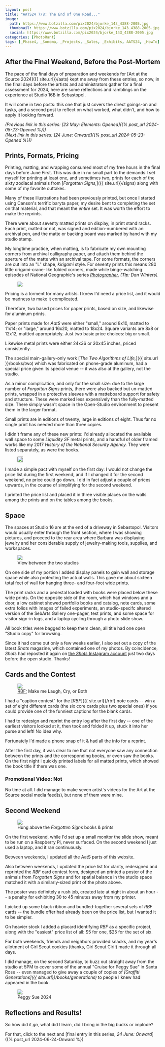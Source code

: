 ```yaml
---
layout: post
title: "AATS24 7/8: The End of One Road..."
image:
  path: https://www.botzilla.com/pix2024/bjorke_143_4388-2005.jpg
  thumbnail: https://www.botzilla.com/pix2024/bjorke_143_4388-2005.jpg
  social: https://www.botzilla.com/pix2024/bjorke_143_4388-2005.jpg
categories: [PhotoRant]
tags: [_Phase4, _Sonoma, _Projects, _Sales, _Exhibits, AATS24, _HowTo]
---
```


## After the Final Weekend, Before the Post-Mortem

The pace of the final days of preparation and weekends for [Art at the Source 2024]({{ site.url}}/aats) kept me away from these entries, so now, in the final days before the artists and administrators gather for a final assessment for 2024, here are some reflections and ramblings on the experience at Studio 16B in Sebastopol.

It will come in two posts: this one that just covers the direct goings-on and tasks, and a second post to reflect on what worked, what didn't, and how to apply it looking forward.

<!--more-->

_(Previous link in this series: [23 May: Elements: Opened]({% post_url 2024-05-23-Opened %}))_<br/>_(Next link in this series: [24 June: Onward]({% post_url 2024-05-23-Opened %}))_

## Prints, Formats, Pricing

Printing, matting, and wrapping consumed most of my free hours in the final days before June First. This was due in no small part to the demands I set myself for printing at least one, and sometimes two, prints for each of the sixty zodiacal animals from [_Forgotten Signs,_]({{ site.url}}/signs) along with some of my favorite outtakes.

Many of these illustrations had been previously printed, but once I started using Canson's terrific baryta paper, my desire bent to completing the set on that material, and that meant the _entire_ set. It was worth the effort to make the reprints.

There were about seventy matted prints on display, in print stand racks. Each print, matted or not, was signed and edition-numbered with an archival pen, and the matte or backing board was marked by hand with my studio stamp.

My longtime practice, when matting, is to fabricate my own mounting corners from archival calligraphy paper, and attach them behind the aperture of the matte with an archival tape. For some formats, the corners are cut into an "L" shape, _kirigami_ style. For seventy prints this means 280 little origami-crane-like folded corners, made while binge-watching episodes of National Geographic's series [_Photographer._](https://www.nationalgeographic.com/photography/topic/photographer) _(Tip: Dan Winters)._

<figure class="align-center">
<img src="https://www.botzilla.com/pix2024/cornish.jpg">
<!-- <figcaption>The Price List, 8 June 2024</figcaption> -->
</figure>

Pricing is a torment for many artists. I knew I'd need a price list, and it would be madness to make it complicated.

Therefore, two based prices for paper prints, based on size, and likewise for aluminum prints.

Paper prints made for _AatS_ were either "small," around 8x10, matted to 11x14; or "large," around 16x20, matted to 18x24. Square variants are 8x8 or 12x12, mattted appropriately. Just two basic price choices: big or small.

Likewise metal prints were either 24x36 or 30x45 inches, priced consistently.

The special main-gallery-only work [_The Two Algorithms of Life,_]({{ site.url }}/books/two) which was fabricated on phone-grade aluminum, had a special price given its special venue -- it was also at the gallery, not the studio.

As a minor complication, and only for the small size: due to the large number of _Forgotten Signs_ prints, there were also backed but un-matted prints, wrapped in a protective sleeves with a matteboard support for safety and structure. These were marked less expensively than the fully-matted size. There simply wasn't space in the Open-Studio environment to present them in the larger format.

Small prints are in editions of twenty, large in editions of eight. Thus far no single print has needed more than three copies.

I didn't frame any of these new prints: I'd already allocated the available wall space to some _Liquidity SF_ metal prints, and a handful of older framed works like my 2017 _History of the National Security Agency._ They were listed separately, as were the books.

<figure class="align-center">
<img src="https://www.botzilla.com/pix2024/price-8-june-24.jpg" style="border:1px #505050; border-style: solid;">
<!-- <figcaption>The Price List, 8 June 2024</figcaption> -->
</figure>

I made a simple pact with myself on the first day: I would not change the price list during the first weekend, and if I changed it for the second weekend, no price could go down. I did in fact adjust a couple of prices upwards, in the course of simplifying for the second weekend.

I printed the price list and placed it in three visible places on the walls among the prints and on the tables among the books.

## Space

The spaces at Studio 16 are at the end of a driveway in Sebastopol. Visitors would usually enter through the front section, where I was showing pictures, and proceed to the rear area where Barbara was displaying jewelry and her considerable supply of jewelry-making tools, supplies, and workspaces.

<figure class="align-center">
<img src="https://www.botzilla.com/pix2024/bjorke_Bouq__KEV4365.jpg">
<figcaption>View between the two studios</figcaption>
</figure>


On one side of my portion I added display panels to gain wall and storage space while also protecting the actual walls. This gave me about sixteen total feet of wall for hanging three- and four-foot wide prints.

The print racks and a pedestal loaded with books were placed below these wide prints. On the opposite side of the room, which had windows and a door, a low cabinet showed portfolio books and catalog, note cards, some extra folios with images of failed experiments, an studio-specifc altered version of the SebArts Gallery one-pager, test prints, and some space for visitor sign-in logs, and a laptop cycling through a photo slide show.

All book titles were bagged to keep them clean, all title had one open "Studio copy" for browsing.

Since it had come out only a few weeks earlier, I also set out a copy of the latest _Shots_ magazine, which contained one of my photos. By coincidence, _Shots_ had reposted it again on [the _Shots_ Instagram account](https://www.instagram.com/shotsmagazine/?hl=en_) just two days before the open studio. Thanks!

## Cards and the Contest

<figure class="align-center">
<img src="https://www.botzilla.com/pix2024/bjorke_Bouq__KEV4356.jpg">
<figcaption><a href="{{ site.url}}/rbf">RBF:</a> Make me Laugh, Cry, or Both</figcaption>
</figure>

I had a "caption contest" for the [_RBF_]({{ site.url}}/rbf) note cards -- win a set of eight different cards (the six core cards plus two special ones) if you could provide one of the funniest captions for the blank cards.

I had to redesign and reprint the entry log after the first day -- one of the earliest visitors looked at it, then took and folded it up, stuck it into her purse and left! No idea why.

Fortunately I'd made a phone snap of it & had all the info for a reprint.

After the first day, it was clear to me that not everyone saw any connection between the prints and the corresponding books, or even saw the books. On the first night I quickly printed labels for all matted prints, which showed the book title if there was one.

### Promotional Video: Not

No time at all. I did manage to make seven artist's videos for the Art at the Source social media feed(s), but none of them were mine.

## Second Weekend

<figure class="align-center">
<img src="https://www.botzilla.com/pix2024/Signs-Poster.jpg">
<figcaption>Hung above the <i>Forgotten Signs</i> books & prints</figcaption>
</figure>

On the first weekend, while I'd set up a small monitor the slide show, meant to be run on a Raspberry Pi, never surfaced. On the second weekend I just used a laptop, and it ran continuously. 

Between weekends, I updated all the AatS parts of this website.

Also between weekends, I updated the price list for clarity, redesigned and reprinted the _RBF_ card contest form, designed an printed a poster of the animals from _Forgotten Signs_ and for spatial balance in the studio space matched it with a similarly-sized print of the photo above.

The poster was definitely a rush job, created late at night in about an hour -- a penalty for exhibiting 30 to 45 minutes away from my printer.

I picked up some black ribbon and bundled-together several sets of _RBF_ cards -- the bundle offer had already been on the price list, but I wanted it to be simpler.

On heavier stock I added a placard identifying _RBF_ as a specific project, along with the "easiest" price list of all: $5 for one, $25 for the set of six.

For both weekends, friends and neighbors provided snacks, and my year's allotment of Girl Scout cookies (thanks, Girl Scout Ciri!) made it through all days.

I did manage, on the second Saturday, to buzz out straight away from the studio at 5PM to cover some of the annual "Cruise for Peggy Sue" in Santa Rose -- even managed to give away a couple of copies of _[Graffiti Generations]({{ site.url}}/books/generations)_ to people I knew had appeared in the book.

<figure class="align-center">
<img src="https://www.botzilla.com/pix2024/bjorke_PegSue_MONO0385.jpg">
<figcaption>Peggy Sue 2024</figcaption>
</figure>

## Reflections and Results!

So how did it _go,_ what did I learn, did I bring in the big bucks or implode?

For that, click to the next and [final entry in this series, _24 June: Onward_]({% post_url 2024-06-24-Onward %})
